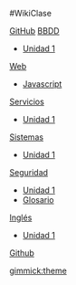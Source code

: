 #WikiClase

[GitHub](https://github.com/adelgadov/clase/tree/gh-pages)
[BBDD]()
	
* [Unidad 1]()

[Web]()

* [Javascript](pages/uploads/documents/web/JavaScript.md)

[Servicios]()

* [Unidad 1]()

[Sistemas]()

* [Unidad 1](pages/uploads/documents/Sistemas/Unidad1.md)


[Seguridad]()

* [Unidad 1](pages/uploads/documents/Seguridad/Unidad1.md)
* [Glosario](pages/uploads/documents/Seguridad/Glosario.md)

[Inglés]()

* [Unidad 1](pages/uploads/documents/Ingles/Unidad1.md)


[Github](https://github.com/adelgadov/clase)


[gimmick:theme](slate)

